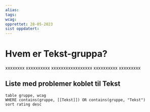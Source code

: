 ```yaml
---
alias:
tags:
wcag:
opprettet: 28-05-2023
sist oppdatert: 
---
```

# Hvem er Tekst-gruppa?
xxxxxxxx
xxxxxxxxxx
xxxxxxxxxxxxxxxxx
xxxxxxxxxx
xxxxxxxxx

## Liste med problemer koblet til Tekst
```dataview 
table gruppe, wcag
WHERE contains(gruppe, [[Tekst]]) OR contains(gruppe, "Tekst") 
sort rating desc 
```